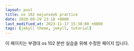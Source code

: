 ```yaml
---
layout: post
title: os 102 majunseok practice
date: 2020-09-29 23:18 +0800
last_modified_at: 2023-11-17 15:38:00 +0800
tags: [jekyll theme, jekyll, tutorial]
---
```

이 페이지는 부경대 os 102 분반 실습을 위해 수정한 페이지 입니다.
